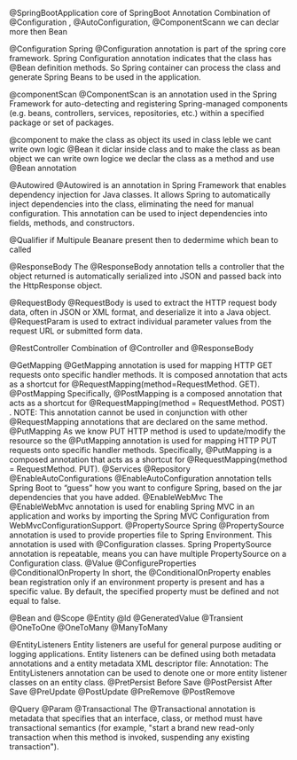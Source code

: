 @SpringBootApplication
    core of SpringBoot Annotation
    Combination of @Configuration , @AutoConfiguration, @ComponentScann
    we can declar more then Bean

@Configuration
    Spring @Configuration annotation is part of the spring core framework. Spring Configuration annotation indicates that the class has @Bean definition methods. So Spring container can process the class and generate Spring Beans to be used in the application.
    
@componentScan
@ComponentScan is an annotation used in the Spring Framework for auto-detecting and registering Spring-managed components (e.g. beans, controllers, services, repositories, etc.) within a specified package or set of packages.

@component
    to make the class  as object its used in class leble
    we cant write own logic
@Bean
    it diclar inside class and to make the class as bean object
    we can write own logice
    we declar the class as a method and use @Bean annotation

@Autowired
    @Autowired is an annotation in Spring Framework that enables dependency injection for Java classes. It allows Spring to automatically inject dependencies into the class, eliminating the need for manual configuration. This annotation can be used to inject dependencies into fields, methods, and constructors.

@Qualifier
    if Multipule Beanare present then to dedermime which bean to called

@ResponseBody
The @ResponseBody annotation tells a controller that the object returned is automatically serialized into JSON and passed back into the HttpResponse object.

@RequestBody
@RequestBody is used to extract the HTTP request body data, often in JSON or XML format, and deserialize it into a Java object. @RequestParam is used to extract individual parameter values from the request URL or submitted form data.
    
@RestController
    Combination of @Controller and @ResponseBody


@GetMapping
@GetMapping annotation is used for mapping HTTP GET requests onto specific handler methods. It is composed annotation that acts as a shortcut for @RequestMapping(method=RequestMethod. GET).
@PostMapping
Specifically, @PostMapping is a composed annotation that acts as a shortcut for @RequestMapping(method = RequestMethod. POST) . NOTE: This annotation cannot be used in conjunction with other @RequestMapping annotations that are declared on the same method.
@PutMapping
As we know PUT HTTP method is used to update/modify the resource so the @PutMapping annotation is used for mapping HTTP PUT requests onto specific handler methods. Specifically, @PutMapping is a composed annotation that acts as a shortcut for @RequestMapping(method = RequestMethod. PUT).
@Services
@Repository
@EnableAutoConfigurations
    @EnableAutoConfiguration annotation tells Spring Boot to “guess” how you want to configure Spring, based on the jar dependencies that you have added.
@EnableWebMvc
    The @EnableWebMvc annotation is used for enabling Spring MVC in an application and works by importing the Spring MVC Configuration from WebMvcConfigurationSupport.
@PropertySource
    Spring @PropertySource annotation is used to provide properties file to Spring Environment. This annotation is used with @Configuration classes. Spring PropertySource annotation is repeatable, means you can have multiple PropertySource on a Configuration class.
@Value
@ConfigureProperties
@ConditionalOnProperty
    In short, the @ConditionalOnProperty enables bean registration only if an environment property is present and has a specific value. By default, the specified property must be defined and not equal to false.

@Bean and @Scope
@Entity
@ld
@GeneratedValue
@Transient
@OneToOne
@OneToMany
@ManyToMany



@EntityListeners
    Entity listeners are useful for general purpose auditing or logging applications. Entity listeners can be defined using both metadata annotations and a entity metadata XML descriptor file: Annotation: The EntityListeners annotation can be used to denote one or more entity listener classes on an entity class.
    @PretPersist
        Before Save
    @PostPersist
        After Save
    @PreUpdate
    @PostUpdate
    @PreRemove
    @PostRemove




@Query
@Param
@Transactional
The @Transactional annotation is metadata that specifies that an interface, class, or method must have transactional semantics (for example, "start a brand new read-only transaction when this method is invoked, suspending any existing transaction").